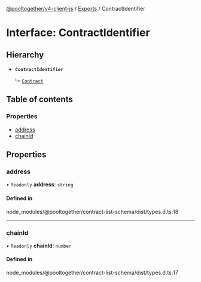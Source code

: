 [@pooltogether/v4-client-js](../README.md) / [Exports](../modules.md) / ContractIdentifier

# Interface: ContractIdentifier

## Hierarchy

- **`ContractIdentifier`**

  ↳ [`Contract`](Contract.md)

## Table of contents

### Properties

- [address](ContractIdentifier.md#address)
- [chainId](ContractIdentifier.md#chainid)

## Properties

### address

• `Readonly` **address**: `string`

#### Defined in

node_modules/@pooltogether/contract-list-schema/dist/types.d.ts:18

___

### chainId

• `Readonly` **chainId**: `number`

#### Defined in

node_modules/@pooltogether/contract-list-schema/dist/types.d.ts:17
